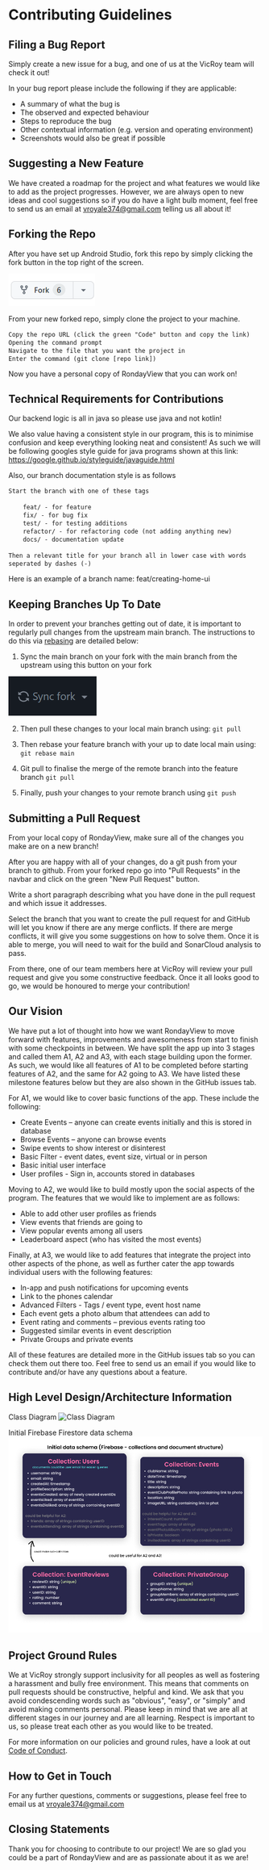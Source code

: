 # Contributing Guidelines

## Filing a Bug Report

Simply create a new issue for a bug, and one of us at the VicRoy team will check it out!

In your bug report please include the following if they are applicable:
* A summary of what the bug is
* The observed and expected behaviour
* Steps to reproduce the bug
* Other contextual information (e.g. version and operating environment)
* Screenshots would also be great if possible

## Suggesting a New Feature

We have created a roadmap for the project and what features we would like to add as the project progresses. However, we are always open to new ideas and cool 
suggestions so if you do have a light bulb moment, feel free to send us an email at vroyale374@gmail.com telling us all about it!

## Forking the Repo

After you have set up Android Studio, fork this repo by simply clicking the fork button in the top right of the screen.

![Fork Repo button](docImages/image.png)

From your new forked repo, simply clone the project to your machine.

    Copy the repo URL (click the green "Code" button and copy the link)
    Opening the command prompt
    Navigate to the file that you want the project in
    Enter the command (git clone [repo link])

Now you have a personal copy of RondayView that you can work on!

## Technical Requirements for Contributions

Our backend logic is all in java so please use java and not kotlin!

We also value having a consistent style in our program, this is to minimise confusion and keep everything looking neat and consistent! As such we will be following
googles style guide for java programs shown at this link: https://google.github.io/styleguide/javaguide.html

Also, our branch documentation style is as follows

    Start the branch with one of these tags 

        feat/ - for feature
        fix/ - for bug fix
        test/ - for testing additions
        refactor/ - for refactoring code (not adding anything new)
        docs/ - documentation update

    Then a relevant title for your branch all in lower case with words seperated by dashes (-)

Here is an example of a branch name: feat/creating-home-ui

## Keeping Branches Up To Date

In order to prevent your branches getting out of date, it is important to regularly pull changes from the upstream main branch. The instructions to do this via [rebasing](https://www.atlassian.com/git/tutorials/merging-vs-rebasing) are detailed below:

1) Sync the main branch on your fork with the main branch from the upstream using this button on your fork

![Synce Fork Button](docImages/img.png)

2) Then pull these changes to your local main branch using:
`git pull`

3) Then rebase your feature branch with your up to date local main using:
`git rebase main`

4) Git pull to finalise the merge of the remote branch into the feature branch
`git pull`

5) Finally, push your changes to your remote branch using
`git push`

## Submitting a Pull Request

From your local copy of RondayView, make sure all of the changes you make are on a new branch!

After you are happy with all of your changes, do a git push from your branch to github. From your forked repo go into "Pull Requests" in the navbar and click on the green "New Pull Request" button.

Write a short paragraph describing what you have done in the pull request and which issue it addresses.

Select the branch that you want to create the pull request for and GitHub will let you know if there are any merge conflicts. If there are merge conflicts, it will give you some suggestions on how to solve them. Once it is able to merge, you will need to wait for the build and SonarCloud analysis to pass.

From there, one of our team members here at VicRoy will review your pull request and give you some constructive feedback. Once it all looks good to go, we would be honoured to merge your contribution!

## Our Vision

We have put a lot of thought into how we want RondayView to move forward with features, improvements and awesomeness from start to finish with some checkpoints 
in between. We have split the app up into 3 stages and called them A1, A2 and A3, with each stage building upon the former. As such, we would like all features
of A1 to be completed before starting features of A2, and the same for A2 going to A3. We have listed these milestone features below but they are also shown in 
the GitHub issues tab. 

For A1, we would like to cover basic functions of the app. These include the following:
* Create Events – anyone can create events initially and this is stored in database
* Browse Events – anyone can browse events
* Swipe events to show interest or disinterest
* Basic Filter - event dates, event size, virtual or in person
* Basic initial user interface
* User profiles - Sign in, accounts stored in databases

Moving to A2, we would like to build mostly upon the social aspects of the program. The features that we would like to implement are as follows:
* Able to add other user profiles as friends
* View events that friends are going to
* View popular events among all users
* Leaderboard aspect (who has visited the most events)

Finally, at A3, we would like to add features that integrate the project into other aspects of the phone, as well as further cater the app towards individual users with the following features:
* In-app and push notifications for upcoming events
* Link to the phones calendar
* Advanced Filters - Tags / event type, event host name
* Each event gets a photo album that attendees can add to
* Event rating and comments – previous events rating too
* Suggested similar events in event description
* Private Groups and private events

All of these features are detailed more in the GitHub issues tab so you can check them out there too. Feel free to send us an email if you would like to contribute and/or have any questions about a feature.

## High Level Design/Architecture Information

Class Diagram
![Class Diagram](contributingIMGS/classDiagram.png)

Initial Firebase Firestore data schema
![Data Schema](contributingIMGS/RondayviewDataSchema.png)

## Project Ground Rules

We at VicRoy strongly support inclusivity for all peoples as well as fostering a harassment and bully free environment. This means that comments on pull requests should be constructive, helpful and kind. We ask that you avoid condescending words such as "obvious", "easy", or "simply" and avoid making comments personal. Please keep in mind that we are all at different stages in our journey and are all learning. Respect is important to us, so please treat each other as you would like to be treated.

For more information on our policies and ground rules, have a look at out [Code of Conduct](CODE_OF_CONDUCT).

## How to Get in Touch

For any further questions, comments or suggestions, please feel free to email us at vroyale374@gmail.com

## Closing Statements

Thank you for choosing to contribute to our project! We are so glad you could be a part of RondayView and are as passionate about it as we are!





